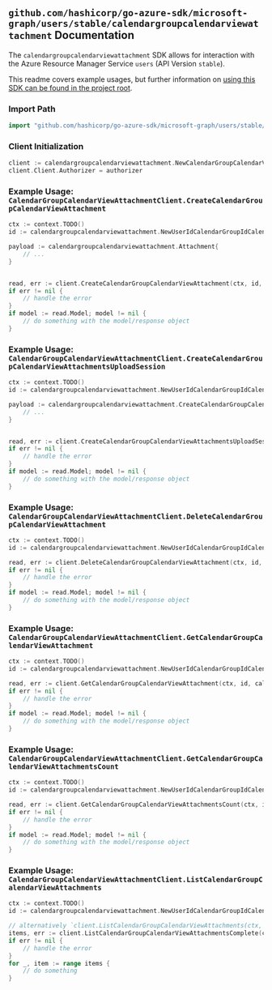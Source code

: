 
## `github.com/hashicorp/go-azure-sdk/microsoft-graph/users/stable/calendargroupcalendarviewattachment` Documentation

The `calendargroupcalendarviewattachment` SDK allows for interaction with the Azure Resource Manager Service `users` (API Version `stable`).

This readme covers example usages, but further information on [using this SDK can be found in the project root](https://github.com/hashicorp/go-azure-sdk/tree/main/docs).

### Import Path

```go
import "github.com/hashicorp/go-azure-sdk/microsoft-graph/users/stable/calendargroupcalendarviewattachment"
```


### Client Initialization

```go
client := calendargroupcalendarviewattachment.NewCalendarGroupCalendarViewAttachmentClientWithBaseURI("https://management.azure.com")
client.Client.Authorizer = authorizer
```


### Example Usage: `CalendarGroupCalendarViewAttachmentClient.CreateCalendarGroupCalendarViewAttachment`

```go
ctx := context.TODO()
id := calendargroupcalendarviewattachment.NewUserIdCalendarGroupIdCalendarIdCalendarViewID("userIdValue", "calendarGroupIdValue", "calendarIdValue", "eventIdValue")

payload := calendargroupcalendarviewattachment.Attachment{
	// ...
}


read, err := client.CreateCalendarGroupCalendarViewAttachment(ctx, id, payload)
if err != nil {
	// handle the error
}
if model := read.Model; model != nil {
	// do something with the model/response object
}
```


### Example Usage: `CalendarGroupCalendarViewAttachmentClient.CreateCalendarGroupCalendarViewAttachmentsUploadSession`

```go
ctx := context.TODO()
id := calendargroupcalendarviewattachment.NewUserIdCalendarGroupIdCalendarIdCalendarViewID("userIdValue", "calendarGroupIdValue", "calendarIdValue", "eventIdValue")

payload := calendargroupcalendarviewattachment.CreateCalendarGroupCalendarViewAttachmentsUploadSessionRequest{
	// ...
}


read, err := client.CreateCalendarGroupCalendarViewAttachmentsUploadSession(ctx, id, payload)
if err != nil {
	// handle the error
}
if model := read.Model; model != nil {
	// do something with the model/response object
}
```


### Example Usage: `CalendarGroupCalendarViewAttachmentClient.DeleteCalendarGroupCalendarViewAttachment`

```go
ctx := context.TODO()
id := calendargroupcalendarviewattachment.NewUserIdCalendarGroupIdCalendarIdCalendarViewIdAttachmentID("userIdValue", "calendarGroupIdValue", "calendarIdValue", "eventIdValue", "attachmentIdValue")

read, err := client.DeleteCalendarGroupCalendarViewAttachment(ctx, id, calendargroupcalendarviewattachment.DefaultDeleteCalendarGroupCalendarViewAttachmentOperationOptions())
if err != nil {
	// handle the error
}
if model := read.Model; model != nil {
	// do something with the model/response object
}
```


### Example Usage: `CalendarGroupCalendarViewAttachmentClient.GetCalendarGroupCalendarViewAttachment`

```go
ctx := context.TODO()
id := calendargroupcalendarviewattachment.NewUserIdCalendarGroupIdCalendarIdCalendarViewIdAttachmentID("userIdValue", "calendarGroupIdValue", "calendarIdValue", "eventIdValue", "attachmentIdValue")

read, err := client.GetCalendarGroupCalendarViewAttachment(ctx, id, calendargroupcalendarviewattachment.DefaultGetCalendarGroupCalendarViewAttachmentOperationOptions())
if err != nil {
	// handle the error
}
if model := read.Model; model != nil {
	// do something with the model/response object
}
```


### Example Usage: `CalendarGroupCalendarViewAttachmentClient.GetCalendarGroupCalendarViewAttachmentsCount`

```go
ctx := context.TODO()
id := calendargroupcalendarviewattachment.NewUserIdCalendarGroupIdCalendarIdCalendarViewID("userIdValue", "calendarGroupIdValue", "calendarIdValue", "eventIdValue")

read, err := client.GetCalendarGroupCalendarViewAttachmentsCount(ctx, id, calendargroupcalendarviewattachment.DefaultGetCalendarGroupCalendarViewAttachmentsCountOperationOptions())
if err != nil {
	// handle the error
}
if model := read.Model; model != nil {
	// do something with the model/response object
}
```


### Example Usage: `CalendarGroupCalendarViewAttachmentClient.ListCalendarGroupCalendarViewAttachments`

```go
ctx := context.TODO()
id := calendargroupcalendarviewattachment.NewUserIdCalendarGroupIdCalendarIdCalendarViewID("userIdValue", "calendarGroupIdValue", "calendarIdValue", "eventIdValue")

// alternatively `client.ListCalendarGroupCalendarViewAttachments(ctx, id, calendargroupcalendarviewattachment.DefaultListCalendarGroupCalendarViewAttachmentsOperationOptions())` can be used to do batched pagination
items, err := client.ListCalendarGroupCalendarViewAttachmentsComplete(ctx, id, calendargroupcalendarviewattachment.DefaultListCalendarGroupCalendarViewAttachmentsOperationOptions())
if err != nil {
	// handle the error
}
for _, item := range items {
	// do something
}
```
